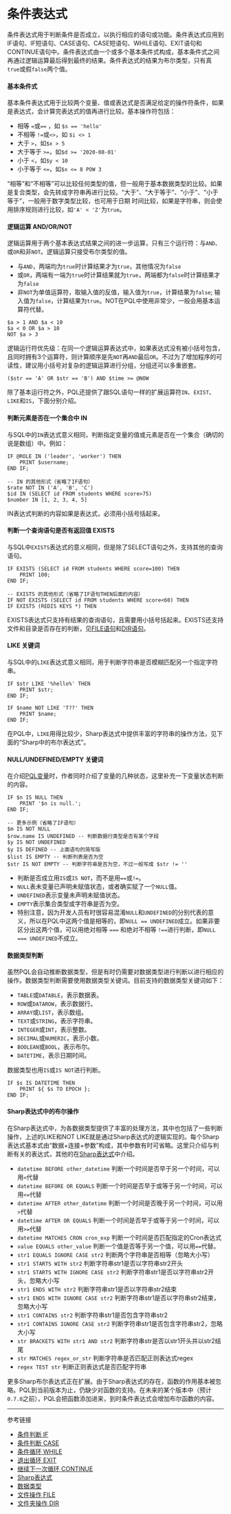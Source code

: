 # 条件表达式
条件表达式用于判断条件是否成立，以执行相应的语句或功能。条件表达式应用到IF语句、IF短语句、CASE语句、CASE短语句、WHILE语句、EXIT语句和CONTINUE语句中。条件表达式由一个或多个基本条件式构成，基本条件式之间再通过逻辑运算最后得到最终的结果。条件表达式的结果为布尔类型，只有真`true`或假`false`两个值。

#### 基本条件式
基本条件表达式用于比较两个变量、值或表达式是否满足给定的操作符条件，如果是表达式，会计算完表达式的值再进行比较。基本操作符包括：
* 相等 `=`或`==` ，如 `$s == 'hello'`
* 不相等 `!=`或`<>`，如 `$i <> 1`
* 大于 `>`，如`$x > 5`
* 大于等于 `>=`，如`$d >= '2020-08-01'`
* 小于 `<`，如`$y < 10`
* 小于等于 `<=`，如`$x <= 8 POW 3`

“相等”和“不相等”可以比较任何类型的值，但一般用于基本数据类型的比较。如果是复合类型，会先转成字符串再进行比较。“大于”、“大于等于”、“小于”、“小于等于”，一般用于数字类型比较，也可用于日期 时间比较，如果是字符串，则会使用排序规则进行比较，如`'A' < 'Z'`为`true`。

#### 逻辑运算 AND/OR/NOT
逻辑运算用于两个基本表达式结果之间的进一步运算，只有三个运行符：与`AND`、或`OR`和非`NOT`。逻辑运算只接受布尔类型的值。
* 与`AND`，两端均为`true`时计算结果才为`true`，其他情况为`false`
* 或`OR`，两端有一端为`true`时计算结果就为`true`，两端都为`false`时计算结果才为`false`
* 非`NOT`为单值运算符，取输入值的反值，输入值为`true`，计算结果为`false`; 输入值为`false`，计算结果为`true`。NOT在PQL中使用非常少，一般会用基本运算符代替。

```
$a > 1 AND $a < 10
$a < 0 OR $a > 10
NOT $a > 3 
```

逻辑运行符优先级：在同一个逻辑运算表达式中，如果表达式没有被小括号包含，且同时拥有3个运算符，则计算顺序是先`NOT`再`AND`最后`OR`。不过为了增加程序的可读性，建议用小括号对复杂的逻辑运算进行分组，分组还可以多重嵌套。
```
($str == 'A' OR $str == 'B') AND $time >= @NOW
```


除了基本运行符之外，PQL还提供了跟SQL语句一样的扩展运算符`IN`、`EXIST`、`LIKE`和`IS`，下面分别介绍。
#### 判断元素是否在一个集合中 IN
与SQL中的`IN`表达式意义相同，判断指定变量的值或元素是否在一个集合（确切的说是数组）中。例如：
```
IF @ROLE IN ('leader', 'worker') THEN
    PRINT $username;
END IF;

-- IN 的其他形式（省略了IF语句）
$rate NOT IN ('A', 'B', 'C')
$id IN (SELECT id FROM students WHERE score>75)
$number IN [1, 2, 3, 4, 5]
```
IN表达式判断的内容如果是表达式，必须用小括号括起来。

#### 判断一个查询语句是否有返回值 EXISTS
与SQL中`EXISTS`表达式的意义相同，但是除了SELECT语句之外，支持其他的查询语句。
```
IF EXISTS (SELECT id FROM students WHERE score=100) THEN
    PRINT 100;
END IF;

-- EXISTS 的其他形式（省略了IF语句THEN后面的内容）
IF NOT EXISTS (SELECT id FROM students WHERE score<60) THEN
IF EXISTS (REDIS KEYS *) THEN
```
EXISTS表达式只支持有结果的查询语句，且需要用小括号括起来。EXISTS还支持文件和目录是否存在的判断，见[FILE语句](/doc/pql/file)和[DIR语句](/doc/pql/dir)。

#### LIKE 关键词
与SQL中的`LIKE`表达式意义相同，用于判断字符串是否模糊匹配另一个指定字符串。
```
IF $str LIKE '%hello%' THEN
    PRINT $str;
END IF;

IF $name NOT LIKE 'T??' THEN
    PRINT $name;
END IF;
```
在PQL中，`LIKE`用得比较少，Sharp表达式中提供丰富的字符串的操作方法，见下面的“Sharp中的布尔表达式”。

#### NULL/UNDEFINED/EMPTY 关键词
在介绍[PQL变量](/doc/pql/variable)时，作者同时介绍了变量的几种状态，这里补充一下变量状态判断的内容。
```
IF $n IS NULL THEN
    PRINT '$n is null.';
END IF;

-- 更多示例（省略了IF语句）
$m IS NOT NULL
$row.name IS UNDEFINED -- 判断数据行类型是否有某个字段
$y IS NOT UNDEFINED
$y IS DEFINED -- 上面语句的简写版
$list IS EMPTY -- 判断列表是否为空
$str IS NOT EMPTY -- 判断字符串是否为空，不过一般写成 $str != ''
```

* 判断是否成立用`IS`或`IS NOT`，而不是用`==`或`!=`。
* `NULL`表未变量已声明未赋值状态，或者确实赋了一个`NULL`值。
* `UNDEFINED`表示变量未声明未赋值状态。
* `EMPTY`表示集合类型或字符串是否为空。
* 特别注意，因为开发人员有时很容易混淆`NULL`和`UNDEFINED`的分别代表的意义，所以在PQL中这两个值是相等的，即`NULL == UNDEFINED`成立。如果非要区分出这两个值，可以用绝对相等 `===` 和绝对不相等 `!==`进行判断，即`NULL === UNDEFINED`不成立。

#### 数据类型判断
虽然PQL会自动推断数据类型，但是有时仍需要对数据类型进行判断以进行相应的操作。数据类型判断需要使用数据类型关键词。目前支持的数据类型关键词如下：
* `TABLE`或`DATABLE`，表示数据表。
* `ROW`或`DATAROW`，表示数据行。
* `ARRAY`或`LIST`，表示数组。
* `TEXT`或`STRING`，表示字符串。
* `INTEGER`或`INT`，表示整数。
* `DECIMAL`或`NUMERIC`，表示小数。
* `BOOLEAN`或`BOOL`，表示布尔。
* `DATETIME`，表示日期时间。

数据类型也用`IS`或`IS NOT`进行判断。
```
IF $s IS DATETIME THEN
    PRINT ${ $s TO EPOCH };
END IF;
```

#### Sharp表达式中的布尔操作
在Sharp表达式中，为各数据类型提供了丰富的处理方法，其中也包括了一些判断操作，上述的LIKE和NOT LIKE就是通过Sharp表达式的逻辑实现的。每个Sharp表达式基本式由“数据+连接+参数”构成，其中参数有时可省略。这里只介绍与判断有关的表达式，其他的在[Sharp表达式](/doc/pql/sharp)中介绍。

* `datetime BEFORE other_datetime` 判断一个时间是否早于另一个时间，可以用`<`代替
* `datetime BEFORE OR EQUALS` 判断一个时间是否早于或等于另一个时间，可以用`<=`代替
* `datetime AFTER other_datetime` 判断一个时间是否晚于另一个时间，可以用`>`代替
* `datetime AFTER OR EQUALS` 判断一个时间是否早于或等于另一个时间，可以用`>=`代替
* `datetime MATCHES CRON cron_exp` 判断一个时间是否匹配指定的Cron表达式
* `value EQUALS other_value` 判断一个值是否等于另一个值，可以用`==`代替。
* `str1 EQUALS IGNORE CASE str2` 判断两个字符串是否相等（忽略大小写）
* `str1 STARTS WITH str2` 判断字符串str1是否以字符串str2开头
* `str1 STARTS WITH IGNORE CASE str2` 判断字符串str1是否以字符串str2开头，忽略大小写
* `str1 ENDS WITH str2` 判断字符串str1是否以字符串str2结束 
* `str1 ENDS WITH IGNORE CASE str2` 判断字符串str1是否以字符串str2结束，忽略大小写
* `str1 CONTAINS str2` 判断字符串str1是否包含字符串str2 
* `str1 CONTAINS IGNORE CASE str2` 判断字符串str1是否包含字符串str2，忽略大小写
* `str BRACKETS WITH str1 AND str2` 判断字符串str是否以str1开头并以str2结尾
* `str MATCHES regex_or_str` 判断字符串是否匹配正则表达式regex
* `regex TEST str` 判断正则表达式是否匹配字符串


更多Sharp布尔表达式正在扩展。由于Sharp表达式的存在，函数的作用基本被忽略。PQL到当前版本为止，仍缺少对函数的支持。在未来的某个版本中（预计`0.7.0`之前），PQL会把函数添加进来，到时条件表达式会增加布尔函数的内容。

---
参考链接
* [条件判断 IF](/doc/pql/if)
* [条件判断 CASE](/doc/pql/case)
* [条件循环 WHILE](/doc/pql/while)
* [退出循环 EXIT](/doc/pql/exit)
* [继续下一次循环 CONTINUE](/doc/pql/continue)
* [Sharp表达式](/doc/pql/sharp)
* [数据类型](/doc/pql/datatype)
* [文件操作 FILE](/doc/pql/file)
* [文件夹操作 DIR](/doc/pql/dir)